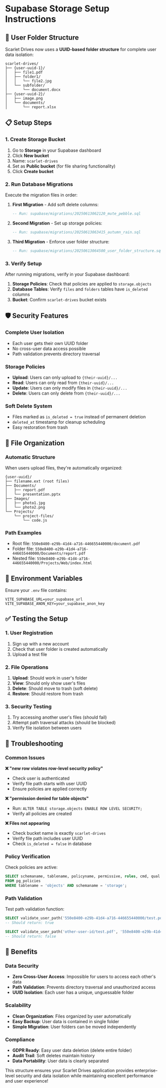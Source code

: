 # Supabase Storage Setup Instructions

## 🔐 **User Folder Structure**

Scarlet Drives now uses a **UUID-based folder structure** for complete user data isolation:

```
scarlet-drives/
├── {user-uuid-1}/
│   ├── file1.pdf
│   ├── folder1/
│   │   └── file2.jpg
│   └── subfolder/
│       └── document.docx
├── {user-uuid-2}/
│   ├── image.png
│   └── documents/
│       └── report.xlsx
```

## 📋 **Setup Steps**

### **1. Create Storage Bucket**

1. Go to **Storage** in your Supabase dashboard
2. Click **New bucket**
3. Name: `scarlet-drives`
4. Set as **Public bucket** (for file sharing functionality)
5. Click **Create bucket**

### **2. Run Database Migrations**

Execute the migration files in order:

1. **First Migration** - Add soft delete columns:
   ```sql
   -- Run: supabase/migrations/20250613062120_mute_pebble.sql
   ```

2. **Second Migration** - Set up storage policies:
   ```sql
   -- Run: supabase/migrations/20250613063415_autumn_rain.sql
   ```

3. **Third Migration** - Enforce user folder structure:
   ```sql
   -- Run: supabase/migrations/20250613064500_user_folder_structure.sql
   ```

### **3. Verify Setup**

After running migrations, verify in your Supabase dashboard:

1. **Storage Policies**: Check that policies are applied to `storage.objects`
2. **Database Tables**: Verify `files` and `folders` tables have `is_deleted` columns
3. **Bucket**: Confirm `scarlet-drives` bucket exists

## 🛡️ **Security Features**

### **Complete User Isolation**
- Each user gets their own UUID folder
- No cross-user data access possible
- Path validation prevents directory traversal

### **Storage Policies**
- **Upload**: Users can only upload to `{their-uuid}/...`
- **Read**: Users can only read from `{their-uuid}/...`
- **Update**: Users can only modify files in `{their-uuid}/...`
- **Delete**: Users can only delete from `{their-uuid}/...`

### **Soft Delete System**
- Files marked as `is_deleted = true` instead of permanent deletion
- `deleted_at` timestamp for cleanup scheduling
- Easy restoration from trash

## 📁 **File Organization**

### **Automatic Structure**
When users upload files, they're automatically organized:

```
{user-uuid}/
├── filename.ext (root files)
├── Documents/
│   ├── report.pdf
│   └── presentation.pptx
├── Images/
│   ├── photo1.jpg
│   └── photo2.png
└── Projects/
    └── project-files/
        └── code.js
```

### **Path Examples**
- Root file: `550e8400-e29b-41d4-a716-446655440000/document.pdf`
- Folder file: `550e8400-e29b-41d4-a716-446655440000/Documents/report.pdf`
- Nested file: `550e8400-e29b-41d4-a716-446655440000/Projects/Web/index.html`

## 🔧 **Environment Variables**

Ensure your `.env` file contains:
```env
VITE_SUPABASE_URL=your_supabase_url
VITE_SUPABASE_ANON_KEY=your_supabase_anon_key
```

## ✅ **Testing the Setup**

### **1. User Registration**
1. Sign up with a new account
2. Check that user folder is created automatically
3. Upload a test file

### **2. File Operations**
1. **Upload**: Should work in user's folder
2. **View**: Should only show user's files
3. **Delete**: Should move to trash (soft delete)
4. **Restore**: Should restore from trash

### **3. Security Testing**
1. Try accessing another user's files (should fail)
2. Attempt path traversal attacks (should be blocked)
3. Verify file isolation between users

## 🚨 **Troubleshooting**

### **Common Issues**

**❌ "new row violates row-level security policy"**
- Check user is authenticated
- Verify file path starts with user UUID
- Ensure policies are applied correctly

**❌ "permission denied for table objects"**
- Run: `ALTER TABLE storage.objects ENABLE ROW LEVEL SECURITY;`
- Verify all policies are created

**❌ Files not appearing**
- Check bucket name is exactly `scarlet-drives`
- Verify file path includes user UUID
- Check `is_deleted = false` in database

### **Policy Verification**

Check policies are active:
```sql
SELECT schemaname, tablename, policyname, permissive, roles, cmd, qual 
FROM pg_policies 
WHERE tablename = 'objects' AND schemaname = 'storage';
```

### **Path Validation**

Test path validation function:
```sql
SELECT validate_user_path('550e8400-e29b-41d4-a716-446655440000/test.pdf', '550e8400-e29b-41d4-a716-446655440000'::uuid);
-- Should return: true

SELECT validate_user_path('other-user-id/test.pdf', '550e8400-e29b-41d4-a716-446655440000'::uuid);
-- Should return: false
```

## 🎯 **Benefits**

### **Data Security**
- **Zero Cross-User Access**: Impossible for users to access each other's data
- **Path Validation**: Prevents directory traversal and unauthorized access
- **UUID Isolation**: Each user has a unique, unguessable folder

### **Scalability**
- **Clean Organization**: Files organized by user automatically
- **Easy Backup**: User data is contained in single folder
- **Simple Migration**: User folders can be moved independently

### **Compliance**
- **GDPR Ready**: Easy user data deletion (delete entire folder)
- **Audit Trail**: Soft deletes maintain history
- **Data Portability**: User data is clearly separated

This structure ensures your Scarlet Drives application provides enterprise-level security and data isolation while maintaining excellent performance and user experience!